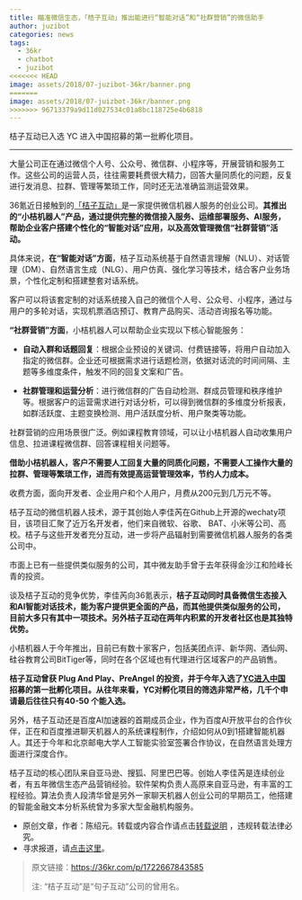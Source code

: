 ```yaml
---
title: 瞄准微信生态，「桔子互动」推出能进行“智能对话”和“社群营销”的微信助手
author: juzibot
categories: news
tags:
  - 36kr
  - chatbot
  - juzibot
<<<<<<< HEAD
image: assets/2018/07-juzibot-36kr/banner.png
=======
image: assets/2018/07-juizbot-36kr/banner.png
>>>>>>> 96713379a9d11d027534c01a8bc118725e4b6818
---
```


桔子互动已入选 YC 进入中国招募的第一批孵化项目。

----

大量公司正在通过微信个人号、公众号、微信群、小程序等，开展营销和服务工作。这些公司的运营人员，往往需要耗费很大精力，回答大量同质化的问题，反复进行发消息、拉群、管理等繁琐工作，同时还无法准确监测运营效果。

36氪近日接触到的[「桔子互动」](https://www.botorange.com/)是一家提供微信机器人服务的创业公司。**其推出的“小桔机器人”产品，通过提供完整的微信接入服务、运维部署服务、AI服务，帮助企业客户搭建个性化的“智能对话”应用，以及高效管理微信“社群营销”活动。**

具体来说，**在“智能对话”方面**，桔子互动系统基于自然语言理解（NLU）、对话管理（DM）、自然语言生成（NLG）、用户仿真、强化学习等技术，结合客户业务场景，个性化定制和搭建整套对话系统。

客户可以将该套定制的对话系统接入自己的微信个人号、公众号、小程序，通过与用户的多轮对话，实现机票酒店预订、教育产品购买、活动咨询报名等功能。

**“社群营销”方面**，小桔机器人可以帮助企业实现以下核心智能服务：

- **自动入群和话题回复**：根据企业预设的关键词、付费链接等，将用户自动加入指定的微信群。企业还可根据需求进行话题检测，依据对话流的时间间隔、主题等多维度条件，触发不同的回复文案和广告。

- **社群管理和运营分析**：进行微信群的广告自动检测、群成员管理和秩序维护等。根据客户的运营需求进行对话分析，可以得到微信群的多维度分析报表，如群活跃度、主题变换检测、用户活跃度分析、用户聚类等功能。

社群营销的应用场景很广泛。例如课程教育领域，可以让小桔机器人自动收集用户信息、拉进课程微信群、回答课程相关问题等。

**借助小桔机器人，客户不需要人工回复大量的同质化问题，不需要人工操作大量的拉群、管理等繁琐工作，进而有效提高运营管理效率，节约人力成本。**

收费方面，面向开发者、企业用户和个人用户，月费从200元到几万元不等。

桔子互动的微信机器人技术，源于其创始人李佳芮在Github上开源的wechaty项目，该项目汇聚了近万名开发者，他们来自微软、谷歌、 BAT、小米等公司、高校。桔子与这些开发者充分互动，进一步将产品辐射到需要微信机器人服务的各类公司中。

市面上已有一些提供类似服务的公司，其中微友助手曾于去年获得金沙江和险峰长青的投资。

谈及桔子互动的竞争优势，李佳芮向36氪表示，**桔子互动同时具备微信生态接入和AI智能对话技术，能为客户提供更全面的产品，而其他提供类似服务的公司，目前大多只有其中一项技术。另外桔子互动在两年内积累的开发者社区也是其独特优势。**

小桔机器人于今年推出，目前已有数十家客户，包括美团点评、新华网、酒仙网、硅谷教育公司BitTiger等，同时在各个区域也有代理进行区域客户的产品销售。

**桔子互动曾获 Plug And Play、PreAngel 的投资，并于今年入选了[YC进入中国](https://36kr.com/p/1722401718273)招募的第一批孵化项目。从往年来看，YC对孵化项目的筛选非常严格，几千个申请最后往往只有40-50 个能入选。**

另外，桔子互动还是百度AI加速器的首期成员企业，作为百度Al开放平台的合作伙伴，正在和百度推进聊天机器人的系统课程制作，介绍如何从0到1搭建智能机器人。其还于今年和北京邮电大学人工智能实验室签署合作协议，在自然语言处理方面进行深度合作。

桔子互动的核心团队来自亚马逊、搜狐、阿里巴巴等。创始人李佳芮是连续创业者，有五年微信生态产品营销经验。软件架构负责人高原来自亚马逊，有丰富的工程经验。算法负责人段清华曾是另外一家聊天机器人创业公司的早期员工，他搭建的智能金融文本分析系统曾为多家大型金融机构服务。

- 原创文章，作者：陈绍元。转载或内容合作请点击[转载说明](https://36kr.com/p/1721857998849) ，违规转载法律必究。
- 寻求报道，请[点击这里](https://36kr.com/seek-report)。

> 原文链接：<https://36kr.com/p/1722667843585>
>
> 注: “桔子互动”是“句子互动”公司的曾用名。
